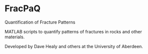 # FracPaQ
Quantification of Fracture Patterns

MATLAB scripts to quantify patterns of fractures in rocks and other materials. 

Developed by Dave Healy and others at the University of Aberdeen.
